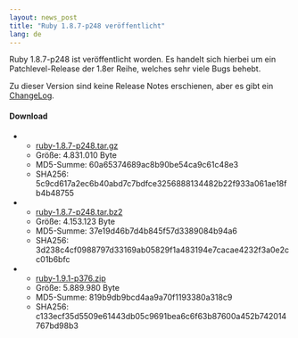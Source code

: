 ```yaml
---
layout: news_post
title: "Ruby 1.8.7-p248 veröffentlicht"
lang: de
---
```


Ruby 1.8.7-p248 ist veröffentlicht worden. Es handelt sich hierbei um
ein Patchlevel-Release der 1.8er Reihe, welches sehr viele Bugs behebt.

Zu dieser Version sind keine Release Notes erschienen, aber es gibt ein
[ChangeLog][1].

#### Download

* * [ruby-1.8.7-p248.tar.gz][2]
  * Größe: 4.831.010 Byte
  * MD5-Summe: 60a65374689ac8b90be54ca9c61c48e3
  * SHA256:
    5c9cd617a2ec6b40abd7c7bdfce3256888134482b22f933a061ae18fb4b48755

* * [ruby-1.8.7-p248.tar.bz2][3]
  * Größe: 4.153.123 Byte
  * MD5-Summe: 37e19d46b7d4b845f57d3389084b94a6
  * SHA256:
    3d238c4cf0988797d33169ab05829f1a483194e7cacae4232f3a0e2cc01b6bfc

* * [ruby-1.9.1-p376.zip][4]
  * Größe: 5.889.980 Byte
  * MD5-Summe: 819b9db9bcd4aa9a70f1193380a318c9
  * SHA256:
    c133ecf35d5509e61443db05c9691bea6c6f63b87600a452b742014767bd98b3



[1]: http://svn.ruby-lang.org/cgi-bin/viewvc.cgi/tags/v1_8_7_248/ChangeLog 
[2]: ftp://ftp.ruby-lang.org/pub/ruby/1.8/ruby-1.8.7-p248.tar.gz 
[3]: ftp://ftp.ruby-lang.org/pub/ruby/1.8/ruby-1.8.7-p248.tar.bz2 
[4]: ftp://ftp.ruby-lang.org/pub/ruby/1.8/ruby-1.8.7-p248.zip 
